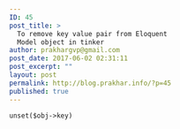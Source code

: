 ```yaml
---
ID: 45
post_title: >
  To remove key value pair from Eloquent
  Model object in tinker
author: prakhargvp@gmail.com
post_date: 2017-06-02 02:31:11
post_excerpt: ""
layout: post
permalink: http://blog.prakhar.info/?p=45
published: true
---
```

<code>unset($obj->key)</code>